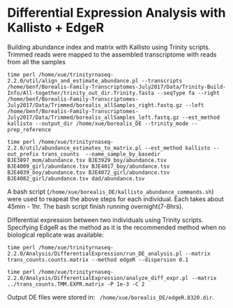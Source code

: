 # Differential Expression Analysis with Kallisto + EdgeR
Building abundance index and matrix with Kallisto using Trinity scripts. Trimmed reads were mapped to the assembled transcriptome with reads from all the samples
```
time perl /home/xue/trinityrnaseq-2.2.0/util/align_and_estimate_abundance.pl --transcripts /home/benf/Borealis-Family-Transcriptomes-July2017/Data/Trinity-Build-Info/All-together/trinity_out_dir.Trinity.fasta --seqType fa --right /home/benf/Borealis-Family-Transcriptomes-July2017/Data/Trimmed/borealis_allSamples_right.fastq.gz --left /home/benf/Borealis-Family-Transcriptomes-July2017/Data/Trimmed/borealis_allSamples_left.fastq.gz --est_method kallisto --output_dir /home/xue/borealis_DE --trinity_mode --prep_reference

time perl /home/xue/trinityrnaseq-2.2.0/util/abundance_estimates_to_matrix.pl --est_method kallisto --out_prefix trans_counts  --name_sample_by_basedir BJE3897_mom/abundance.tsv BJE3929_boy/abundance.tsv BJE4009_girl/abundance.tsv BJE4017_boy/abundance.tsv BJE4039_boy/abundance.tsv BJE4072_girl/abundance.tsv BJE4082_girl/abundance.tsv dad/abundance.tsv

```
A bash script (```/home/xue/borealis_DE/kallisto_abundance_commands.sh```) were used to reapeat the above steps for each individual. Each takes about 45min - 1hr. The bash script finish running overnight(7-8hrs).    

Differential expression between two individuals using Trinity scripts. Specifying EdgeR as the method as it is the recommended method when no biological replicate was available:
```
time perl /home/xue/trinityrnaseq-2.2.0/Analysis/DifferentialExpression/run_DE_analysis.pl --matrix trans_counts.counts.matrix --method edgeR --dispersion 0.1

time perl /home/xue/trinityrnaseq-2.2.0/Analysis/DifferentialExpression/analyze_diff_expr.pl --matrix ../trans_counts.TMM.EXPR.matrix -P 1e-3 -C 2
```
Output DE files were stored in: ``` /home/xue/borealis_DE/edgeR.8320.dir```. 


